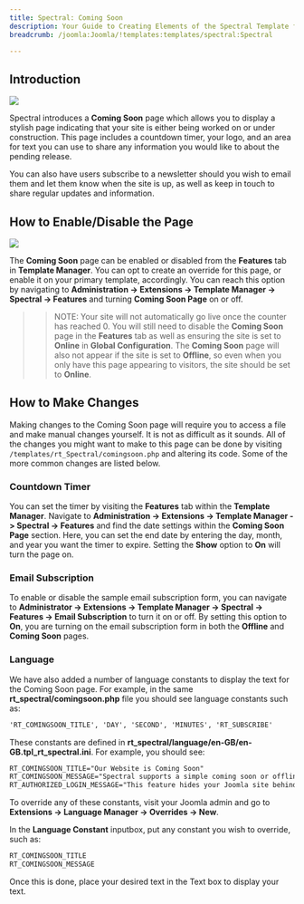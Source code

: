 ```yaml
---
title: Spectral: Coming Soon
description: Your Guide to Creating Elements of the Spectral Template for Joomla
breadcrumb: /joomla:Joomla/!templates:templates/spectral:Spectral

---
```


Introduction
-----

![][comingsoon]

Spectral introduces a **Coming Soon** page which allows you to display a stylish page indicating that your site is either being worked on or under construction. This page includes a countdown timer, your logo, and an area for text you can use to share any information you would like to about the pending release.

You can also have users subscribe to a newsletter should you wish to email them and let them know when the site is up, as well as keep in touch to share regular updates and information.

How to Enable/Disable the Page
-----

![][comingsoon2]

The **Coming Soon** page can be enabled or disabled from the **Features** tab in **Template Manager**. You can opt to create an override for this page, or enable it on your primary template, accordingly. You can reach this option by navigating to **Administration -> Extensions -> Template Manager -> Spectral -> Features** and turning **Coming Soon Page** on or off.

>> NOTE: Your site will not automatically go live once the counter has reached 0. You will still need to disable the **Coming Soon** page in the **Features** tab as well as ensuring the site is set to **Online** in **Global Configuration**. The **Coming Soon** page will also not appear if the site is set to **Offline**, so even when you only have this page appearing to visitors, the site should be set to **Online**.

How to Make Changes
-----

Making changes to the Coming Soon page will require you to access a file and make manual changes yourself. It is not as difficult as it sounds. All of the changes you might want to make to this page can be done by visiting `/templates/rt_Spectral/comingsoon.php` and altering its code. Some of the more common changes are listed below.

### Countdown Timer

You can set the timer by visiting the **Features** tab within the **Template Manager**. Navigate to **Administration -> Extensions -> Template Manager -> Spectral -> Features** and find the date settings within the **Coming Soon Page** section. Here, you can set the end date by entering the day, month, and year you want the timer to expire. Setting the **Show** option to **On** will turn the page on.

### Email Subscription 

To enable or disable the sample email subscription form, you can navigate to **Administrator -> Extensions -> Template Manager -> Spectral -> Features -> Email Subscription** to turn it on or off. By setting this option to **On**, you are turning on the email subscription form in both the **Offline** and **Coming Soon** pages.

### Language 

We have also added a number of language constants to display the text for the Coming Soon page. For example, in the same **rt_spectral/comingsoon.php** file you should see language constants such as: 

~~~ .html
'RT_COMINGSOON_TITLE', 'DAY', 'SECOND', 'MINUTES', 'RT_SUBSCRIBE'
~~~

These constants are defined in **rt_spectral/language/en-GB/en-GB.tpl_rt_spectral.ini**. For example, you should see: 

~~~ .html
RT_COMINGSOON_TITLE="Our Website is Coming Soon"
RT_COMINGSOON_MESSAGE="Spectral supports a simple coming soon or offline style page with a time counter. It has been specifically styled to match the template. This feature can be enabled in Template Manager &rarr; Spectral &rarr; Features &rarr; Coming Soon Page. You can customize this page by editing the comingsoon.php file inside the template folder. Please visit <a href='http://www.rockettheme.com/forum/index.php?f=821&amp;t=210469&amp;rb_v=viewtopic'>this tutorial</a> for more information."
RT_AUTHORIZED_LOGIN_MESSAGE="This feature hides your Joomla site behind the Coming Soon page with its Countdown timer. You can still access the frontend of the site by logging in as an administrator below. You can customize this message in the Spectral template language file."
~~~

To override any of these constants, visit your Joomla admin and go to **Extensions -> Language Manager -> Overrides -> New**.

In the **Language Constant** inputbox, put any constant you wish to override, such as: 

~~~ .html
RT_COMINGSOON_TITLE
RT_COMINGSOON_MESSAGE
~~~

Once this is done, place your desired text in the Text box to display your text.

[comingsoon]: assets/comingsoon.jpg
[comingsoon2]: assets/comingsoon2.jpg